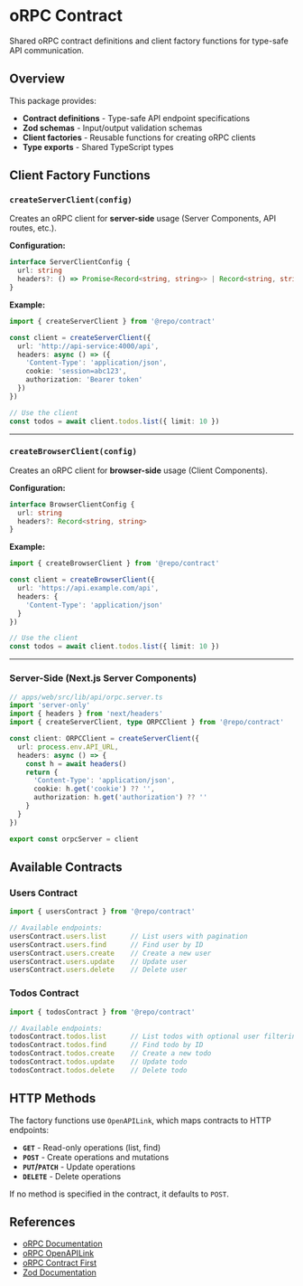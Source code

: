 # oRPC Contract

Shared oRPC contract definitions and client factory functions for type-safe API communication.

## Overview

This package provides:
- **Contract definitions** - Type-safe API endpoint specifications
- **Zod schemas** - Input/output validation schemas
- **Client factories** - Reusable functions for creating oRPC clients
- **Type exports** - Shared TypeScript types

## Client Factory Functions

### `createServerClient(config)`

Creates an oRPC client for **server-side** usage (Server Components, API routes, etc.).

**Configuration:**

```typescript
interface ServerClientConfig {
  url: string
  headers?: () => Promise<Record<string, string>> | Record<string, string>
}
```

**Example:**

```typescript
import { createServerClient } from '@repo/contract'

const client = createServerClient({
  url: 'http://api-service:4000/api',
  headers: async () => ({
    'Content-Type': 'application/json',
    cookie: 'session=abc123',
    authorization: 'Bearer token'
  })
})

// Use the client
const todos = await client.todos.list({ limit: 10 })
```
---

### `createBrowserClient(config)`

Creates an oRPC client for **browser-side** usage (Client Components).

**Configuration:**

```typescript
interface BrowserClientConfig {
  url: string
  headers?: Record<string, string>
}
```

**Example:**

```typescript
import { createBrowserClient } from '@repo/contract'

const client = createBrowserClient({
  url: 'https://api.example.com/api',
  headers: {
    'Content-Type': 'application/json'
  }
})

// Use the client
const todos = await client.todos.list({ limit: 10 })
```
---

### Server-Side (Next.js Server Components)

```typescript
// apps/web/src/lib/api/orpc.server.ts
import 'server-only'
import { headers } from 'next/headers'
import { createServerClient, type ORPCClient } from '@repo/contract'

const client: ORPCClient = createServerClient({
  url: process.env.API_URL,
  headers: async () => {
    const h = await headers()
    return {
      'Content-Type': 'application/json',
      cookie: h.get('cookie') ?? '',
      authorization: h.get('authorization') ?? ''
    }
  }
})

export const orpcServer = client
```

## Available Contracts

### Users Contract

```typescript
import { usersContract } from '@repo/contract'

// Available endpoints:
usersContract.users.list      // List users with pagination
usersContract.users.find      // Find user by ID
usersContract.users.create    // Create a new user
usersContract.users.update    // Update user
usersContract.users.delete    // Delete user
```

### Todos Contract

```typescript
import { todosContract } from '@repo/contract'

// Available endpoints:
todosContract.todos.list      // List todos with optional user filtering
todosContract.todos.find      // Find todo by ID
todosContract.todos.create    // Create a new todo
todosContract.todos.update    // Update todo
todosContract.todos.delete    // Delete todo
```

## HTTP Methods

The factory functions use `OpenAPILink`, which maps contracts to HTTP endpoints:

- **`GET`** - Read-only operations (list, find)
- **`POST`** - Create operations and mutations
- **`PUT`/`PATCH`** - Update operations
- **`DELETE`** - Delete operations

If no method is specified in the contract, it defaults to `POST`.

## References

- [oRPC Documentation](https://orpc.unnoq.com)
- [oRPC OpenAPILink](https://orpc.unnoq.com/docs/openapi/client/openapi-link)
- [oRPC Contract First](https://orpc.unnoq.com/docs/contract-first/getting-started)
- [Zod Documentation](https://zod.dev)
